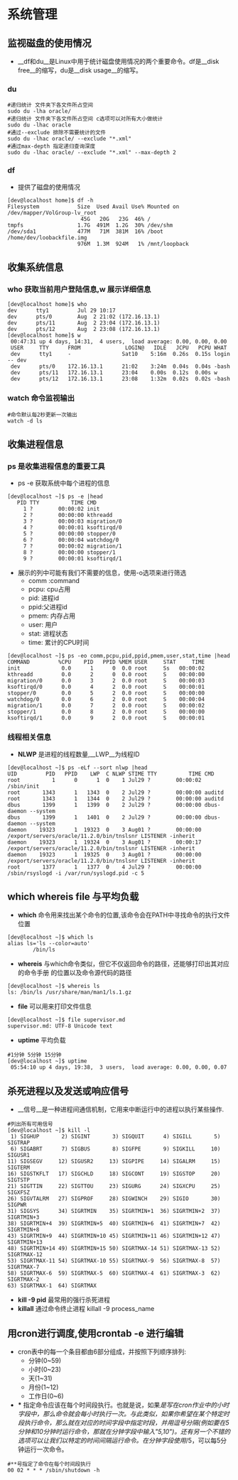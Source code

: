 # 系统管理

## 监视磁盘的使用情况
* __df和du__是Linux中用于统计磁盘使用情况的两个重要命令。df是__disk free__的缩写，du是__disk usage__的缩写。

### du 
```
#递归统计 文件夹下各文件所占空间
sudo du -lha oracle/
#递归统计 文件夹下各文件所占空间 c选项可以对所有大小做统计
sudo du -lhac oracle
#通过--exclude 排除不需要统计的文件
sudo du -lhac oracle/ --exclude "*.xml"
#通过max-depth 指定递归查询深度
sudo du -lhac oracle/ --exclude "*.xml" --max-depth 2
```
### df 
* 提供了磁盘的使用情况

```
[dev@localhost home]$ df -h
Filesystem            Size  Used Avail Use% Mounted on
/dev/mapper/VolGroup-lv_root
                       45G   20G   23G  46% /
tmpfs                 1.7G  491M  1.2G  30% /dev/shm
/dev/sda1             477M   71M  381M  16% /boot
/home/dev/loobackfile.img
                      976M  1.3M  924M   1% /mnt/loopback
```

## 收集系统信息
### who 获取当前用户登陆信息,w 展示详细信息

```
[dev@localhost home]$ who
dev      tty1         Jul 29 10:17
dev      pts/0        Aug  2 21:02 (172.16.13.1)
dev      pts/11       Aug  2 23:04 (172.16.13.1)
dev      pts/12       Aug  2 23:08 (172.16.13.1)
[dev@localhost home]$ w
 00:47:31 up 4 days, 14:31,  4 users,  load average: 0.00, 0.00, 0.00
 USER     TTY      FROM              LOGIN@   IDLE   JCPU   PCPU WHAT
 dev      tty1     -                Sat10    5:16m  0.26s  0.15s login -- dev
 dev      pts/0    172.16.13.1      21:02    3:24m  0.04s  0.04s -bash
 dev      pts/11   172.16.13.1      23:04    0.00s  0.12s  0.00s w
 dev      pts/12   172.16.13.1      23:08    1:32m  0.02s  0.02s -bash
```

### watch 命令监视输出

```
#命令默认每2秒更新一次输出
watch -d ls 
```
## 收集进程信息

### ps 是收集进程信息的重要工具

* ps -e 获取系统中每个进程的信息

```
[dev@localhost ~]$ ps -e |head
   PID TTY          TIME CMD
     1 ?        00:00:02 init
     2 ?        00:00:00 kthreadd
     3 ?        00:00:03 migration/0
     4 ?        00:00:01 ksoftirqd/0
     5 ?        00:00:00 stopper/0
     6 ?        00:00:04 watchdog/0
     7 ?        00:00:02 migration/1
     8 ?        00:00:00 stopper/1
     9 ?        00:00:01 ksoftirqd/1
```
* 展示的列中可能有我们不需要的信息，使用-o选项来进行筛选
	* comm :command
	* pcpu: cpu占用
	* pid: 进程id
	* ppid:父进程id
	* pmem: 内存占用
	* user: 用户
	* stat: 进程状态
	* time: 累计的CPU时间

```
[dev@localhost ~]$ ps -eo comm,pcpu,pid,ppid,pmem,user,stat,time |head
COMMAND         %CPU    PID   PPID %MEM USER     STAT     TIME
init             0.0      1      0  0.0 root     Ss   00:00:02
kthreadd         0.0      2      0  0.0 root     S    00:00:00
migration/0      0.0      3      2  0.0 root     S    00:00:03
ksoftirqd/0      0.0      4      2  0.0 root     S    00:00:01
stopper/0        0.0      5      2  0.0 root     S    00:00:00
watchdog/0       0.0      6      2  0.0 root     S    00:00:04
migration/1      0.0      7      2  0.0 root     S    00:00:02
stopper/1        0.0      8      2  0.0 root     S    00:00:00
ksoftirqd/1      0.0      9      2  0.0 root     S    00:00:01
```

### 线程相关信息
* __NLWP__ 是进程的线程数量,__LWP__为线程ID

```
[dev@localhost ~]$ ps -eLf --sort nlwp |head
UID         PID   PPID    LWP  C NLWP STIME TTY          TIME CMD
root          1      0      1  0    1 Jul29 ?        00:00:02 /sbin/init
root       1343      1   1343  0    2 Jul29 ?        00:00:00 auditd
root       1343      1   1344  0    2 Jul29 ?        00:00:00 auditd
dbus       1399      1   1399  0    2 Jul29 ?        00:00:00 dbus-daemon --system
dbus       1399      1   1401  0    2 Jul29 ?        00:00:00 dbus-daemon --system
daemon    19323      1  19323  0    3 Aug01 ?        00:00:00 /export/servers/oracle/11.2.0/bin/tnslsnr LISTENER -inherit
daemon    19323      1  19324  0    3 Aug01 ?        00:00:17 /export/servers/oracle/11.2.0/bin/tnslsnr LISTENER -inherit
daemon    19323      1  19325  0    3 Aug01 ?        00:00:00 /export/servers/oracle/11.2.0/bin/tnslsnr LISTENER -inherit
root       1377      1   1377  0    4 Jul29 ?        00:00:00 /sbin/rsyslogd -i /var/run/syslogd.pid -c 5
```
## which whereis file 与平均负载

* __which__ 命令用来找出某个命令的位置,该命令会在PATH中寻找命令的执行文件位置

```
[dev@localhost ~]$ which ls
alias ls='ls --color=auto'
        /bin/ls
```

* __whereis__ 与which命令类似，但它不仅返回命令的路径，还能够打印出其对应的命令手册 的位置以及命令源代码的路径

```
[dev@localhost ~]$ whereis ls
ls: /bin/ls /usr/share/man/man1/ls.1.gz
```

* __file__ 可以用来打印文件信息

```
[dev@localhost ~]$ file supervisor.md
supervisor.md: UTF-8 Unicode text
```

* __uptime__ 平均负载

```
#1分钟 5分钟 15分钟
[dev@localhost ~]$ uptime
 05:54:10 up 4 days, 19:38,  3 users,  load average: 0.00, 0.00, 0.07
```

## 杀死进程以及发送或响应信号
* __信号__是一种进程间通信机制，它用来中断运行中的进程以执行某些操作.

```
#列出所有可用信号
[dev@localhost ~]$ kill -l
 1) SIGHUP       2) SIGINT       3) SIGQUIT      4) SIGILL       5) SIGTRAP
 6) SIGABRT      7) SIGBUS       8) SIGFPE       9) SIGKILL     10) SIGUSR1
11) SIGSEGV     12) SIGUSR2     13) SIGPIPE     14) SIGALRM     15) SIGTERM
16) SIGSTKFLT   17) SIGCHLD     18) SIGCONT     19) SIGSTOP     20) SIGTSTP
21) SIGTTIN     22) SIGTTOU     23) SIGURG      24) SIGXCPU     25) SIGXFSZ
26) SIGVTALRM   27) SIGPROF     28) SIGWINCH    29) SIGIO       30) SIGPWR
31) SIGSYS      34) SIGRTMIN    35) SIGRTMIN+1  36) SIGRTMIN+2  37) SIGRTMIN+3
38) SIGRTMIN+4  39) SIGRTMIN+5  40) SIGRTMIN+6  41) SIGRTMIN+7  42) SIGRTMIN+8
43) SIGRTMIN+9  44) SIGRTMIN+10 45) SIGRTMIN+11 46) SIGRTMIN+12 47) SIGRTMIN+13
48) SIGRTMIN+14 49) SIGRTMIN+15 50) SIGRTMAX-14 51) SIGRTMAX-13 52) SIGRTMAX-12
53) SIGRTMAX-11 54) SIGRTMAX-10 55) SIGRTMAX-9  56) SIGRTMAX-8  57) SIGRTMAX-7
58) SIGRTMAX-6  59) SIGRTMAX-5  60) SIGRTMAX-4  61) SIGRTMAX-3  62) SIGRTMAX-2
63) SIGRTMAX-1  64) SIGRTMAX
```

* __kill -9 pid__ 最常用的强行杀死进程
* __killall__ 通过命令终止进程 killall -9 process_name

## 用cron进行调度,使用crontab -e 进行编辑

* cron表中的每一个条目都由6部分组成，并按照下列顺序排列:
	 * 分钟(0~59)
	 * 小时(0~23)
     * 天(1~31)
     * 月份(1~12)
     * 工作日(0~6)
* __*__ 指定命令应该在每个时间段执行。也就是说，如果*是写在cron作业中的小时字段中，那么命令就会每小时执行一次。与此类似，如果你希望在某个特定时段执行命令，那么就在对应的时间字段中指定时段，并用逗号分隔(例如要在5分钟和10分钟时运行命令，那就在分钟字段中输入"5,10")。还有另一个不错的选项可以让我们以特定的时间间隔运行命令。在分钟字段使用*/5，可以每5分钟运行一次命令。

```
#**号指定了命令在每个时间段执行
00 02 * * * /sbin/shutdown -h
```


